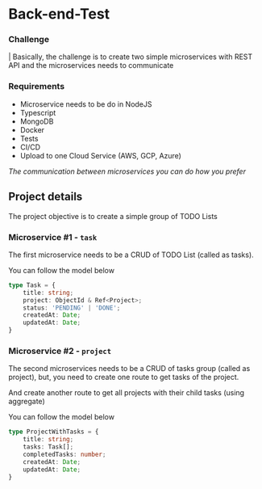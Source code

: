 # Back-end-Test

### Challenge

| Basically, the challenge is to create two simple microservices with REST API and the microservices needs to communicate

### Requirements
- Microservice needs to be do in NodeJS
- Typescript
- MongoDB
- Docker
- Tests
- CI/CD
- Upload to one Cloud Service (AWS, GCP, Azure)

_The communication between microservices you can do how you prefer_

## Project details

The project objective is to create a simple group of TODO Lists

### Microservice #1 - `task`

The first microservice needs to be a CRUD of TODO List (called as tasks).

You can follow the model below
```ts
type Task = {
    title: string;
    project: ObjectId & Ref<Project>;
    status: 'PENDING' | 'DONE';
    createdAt: Date;
    updatedAt: Date;
}
```

### Microservice #2 - `project`

The second microservices needs to be a CRUD of tasks group (called as project), but, you need to create one route to get tasks of the project.

And create another route to get all projects with their child tasks (using aggregate)

You can follow the model below
```ts
type ProjectWithTasks = {
    title: string;
    tasks: Task[];
    completedTasks: number;
    createdAt: Date;
    updatedAt: Date;
}
```